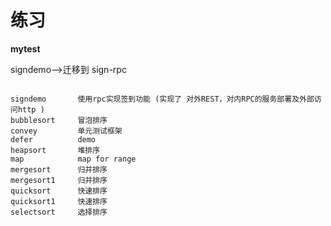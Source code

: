 # 练习

**mytest**

signdemo-->迁移到 sign-rpc 

```text

signdemo       使用rpc实现签到功能 (实现了 对外REST，对内RPC的服务部署及外部访问http )
bubblesort     冒泡排序
convey         单元测试框架
defer          demo   
heapsort       堆排序
map            map for range
mergesort      归并排序
mergesort1     归并排序
quicksort      快速排序
quicksort1     快速排序
selectsort     选择排序

```
